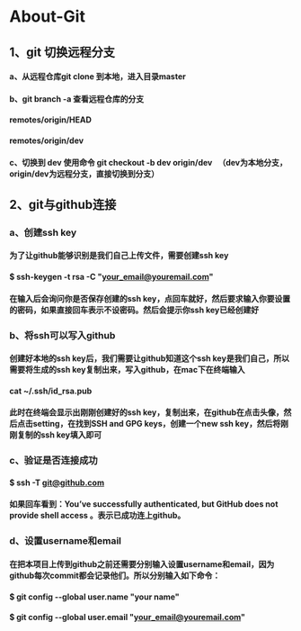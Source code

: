 # About-Git
## 1、git 切换远程分支
#### a、从远程仓库git clone 到本地，进入目录master
#### b、git branch -a 查看远程仓库的分支
####  remotes/origin/HEAD
####  remotes/origin/dev
#### c、切换到 dev 使用命令 git checkout -b dev origin/dev   （dev为本地分支，origin/dev为远程分支，直接切换到分支）

## 2、git与github连接

### a、创建ssh key
#### 为了让github能够识别是我们自己上传文件，需要创建ssh key
#### $ ssh-keygen -t rsa -C "your_email@youremail.com"
#### 在输入后会询问你是否保存创建的ssh key，点回车就好，然后要求输入你要设置的密码，如果直接回车表示不设密码。然后会提示你ssh key已经创建好
### b、将ssh可以写入github
#### 创建好本地的ssh key后，我们需要让github知道这个ssh key是我们自己，所以需要将生成的ssh key复制出来，写入github，在mac下在终端输入
#### cat ~/.ssh/id_rsa.pub
#### 此时在终端会显示出刚刚创建好的ssh key，复制出来，在github在点击头像，然后点击setting，在找到SSH and GPG keys，创建一个new ssh key，然后将刚刚复制的ssh key填入即可
### c、验证是否连接成功
#### $ ssh -T git@github.com
#### 如果回车看到：You’ve successfully authenticated, but GitHub does not provide shell access 。表示已成功连上github。
### d、设置username和email
#### 在把本项目上传到github之前还需要分别输入设置username和email，因为github每次commit都会记录他们。所以分别输入如下命令：
#### $ git config --global user.name "your name"
#### $ git config --global user.email "your_email@youremail.com"

